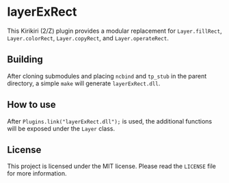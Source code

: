 # layerExRect

This Kirikiri (2/Z) plugin provides a modular replacement for `Layer.fillRect`, `Layer.colorRect`, `Layer.copyRect`, and `Layer.operateRect`.

## Building

After cloning submodules and placing `ncbind` and `tp_stub` in the parent directory, a simple `make` will generate `layerExRect.dll`.

## How to use

After `Plugins.link("layerExRect.dll");` is used, the additional functions will be exposed under the `Layer` class.

## License

This project is licensed under the MIT license. Please read the `LICENSE` file for more information.  
